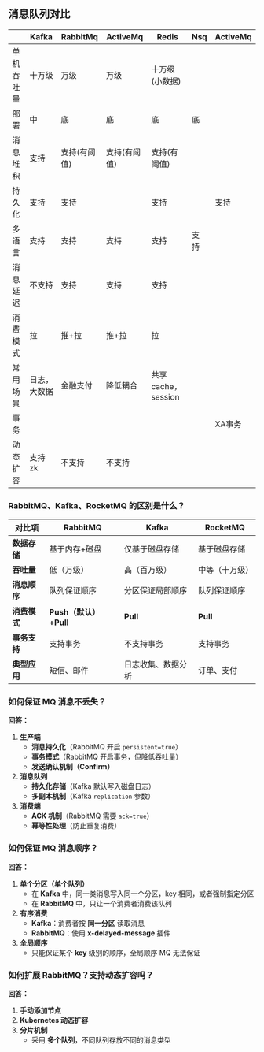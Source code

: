 ## 消息队列对比

|    |Kafka   |RabbitMq    |ActiveMq   |Redis   |Nsq  |ActiveMq|
|---|---|---|---|---|---|---|
|单机吞吐量|十万级|万级|万级|十万级(小数据)|||
|部署|中|底|底|底|底||
|消息堆积|支持|支持(有阈值)|支持(有阈值)|支持(有阈值)|||
|持久化|支持|支持||支持||支持|
|多语言|支持|支持|支持|支持|支持||
|消息延迟|不支持|支持|支持|支持|||
|消费模式|拉|推+拉|推+拉|拉|||
|常用场景|日志，大数据|金融支付|降低耦合|共享cache，session|||
|事务||||||XA事务|
|动态扩容|支持zk|不支持|不支持||||

### **RabbitMQ、Kafka、RocketMQ 的区别是什么？**
| 对比项       | RabbitMQ       | Kafka        | RocketMQ     |
|-------------|---------------|-------------|-------------|
| **数据存储** | 基于内存+磁盘  | 仅基于磁盘存储 | 基于磁盘存储 |
| **吞吐量**   | 低（万级）    | 高（百万级） | 中等（十万级） |
| **消息顺序** | 队列保证顺序  | 分区保证局部顺序 | 队列保证顺序 |
| **消费模式** | **Push（默认）+Pull**      | **Pull**    | **Pull** |
| **事务支持** | 支持事务       | 不支持事务  | 支持事务 |
| **典型应用** | 短信、邮件    | 日志收集、数据分析 | 订单、支付 |

### **如何保证 MQ 消息不丢失？**
**回答：**
1. **生产端**
   - **消息持久化**（RabbitMQ 开启 `persistent=true`）
   - **事务模式**（RabbitMQ 开启事务，但降低吞吐量）
   - **发送确认机制（Confirm）**
2. **消息队列**
   - **持久化存储**（Kafka 默认写入磁盘日志）
   - **多副本机制**（Kafka `replication` 参数）
3. **消费端**
   - **ACK 机制**（RabbitMQ 需要 `ack=true`）
   - **幂等性处理**（防止重复消费）



### **如何保证 MQ 消息顺序？**
**回答：**
1. **单个分区（单个队列）**
   - 在 **Kafka** 中，同一类消息写入同一个分区，key 相同，或者强制指定分区
   - 在 **RabbitMQ** 中，只让一个消费者消费该队列
2. **有序消费**
   - **Kafka**：消费者按 **同一分区** 读取消息
   - **RabbitMQ**：使用 **x-delayed-message** 插件
3. **全局顺序**
   - 只能保证某个 **key** 级别的顺序，全局顺序 MQ 无法保证

### **如何扩展 RabbitMQ？支持动态扩容吗？**
**回答：**
1. **手动添加节点**
2. **Kubernetes 动态扩容**
3. **分片机制**
   - 采用 **多个队列**，不同队列存放不同的消息类型
